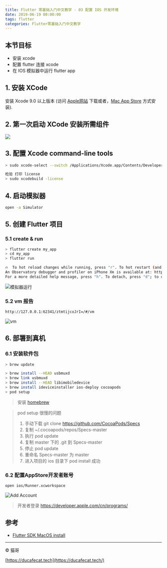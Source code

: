 ```yaml
---
title: Flutter 零基础入门中文教学 - 03 配置 IOS 开发环境
date: 2019-06-19 00:00:00
tags: flutter
categories: Flutter零基础入门中文教学
---
```


## 本节目标

- 安装 xcode
- 配置 flutter 连接 xcode
- 在 IOS 模拟器中运行 flutter app

## 1. 安装 XCode

安装 Xcode 9.0 以上版本 (访问 [Apple网站](https://developer.apple.com/xcode/) 下载或者，[Mac App Store](https://itunes.apple.com/us/app/xcode/id497799835) 方式安装).

## 2. 第一次启动 XCode 安装所需组件

![](image-20190628180642579.png)

## 3. 配置 Xcode command-line tools

```sh
> sudo xcode-select --switch /Applications/Xcode.app/Contents/Developer

检验 打印 license
> sudo xcodebuild -license
```

## 4. 启动模拟器

```sh
open -a Simulator
```

## 5. 创建 Flutter 项目

### 5.1 create & run

```sh
> flutter create my_app
> cd my_app
> flutter run

🔥  To hot reload changes while running, press "r". To hot restart (and rebuild state), press "R".
An Observatory debugger and profiler on iPhone Xʀ is available at: http://127.0.0.1:62341/ztmtijcoJrI=/
For a more detailed help message, press "h". To detach, press "d"; to quit, press "q".
```

![模拟器运行](image-20190701160914331.png)

### 5.2 vm 报告

```sh
http://127.0.0.1:62341/ztmtijcoJrI=/#/vm
```

![vm](image-20190701161106890.png)

## 6. 部署到真机

### 6.1 安装软件包

```sh
> brew update

> brew install --HEAD usbmuxd
> brew link usbmuxd
> brew install --HEAD libimobiledevice
> brew install ideviceinstaller ios-deploy cocoapods
> pod setup
```

> 安装 [homebrew](https://brew.sh/)

> pod setup 很慢的问题
>
> 1. 手动下载 git clone https://github.com/CocoaPods/Specs
> 2. 复制 ~/.cocoapods/repos/Specs-master
> 3. 执行 pod update
> 4. 复制 master 下的 .git 到 Specs-master
> 5. 停止 pod update
> 6. 重命名 Specs-master 为 master
> 7. 进入项目的 ios 目录下 pod install 成功

### 6.2 配置AppStore开发者账号

```sh
open ios/Runner.xcworkspace
```

![Add Account](image-20190701161445927.png)

> 开发者登录 https://developer.apple.com/cn/programs/

## 参考

- [Flutter SDK MacOS install](https://flutter.dev/docs/get-started/install/macos)

---

© 猫哥

[https://ducafecat.tech](https://ducafecat.tech/)
